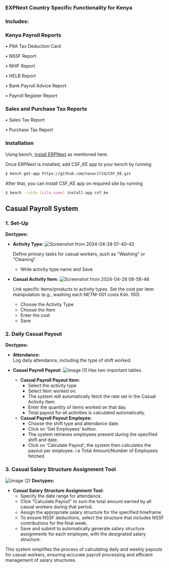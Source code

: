 ### EXPNext Country Specific Functionality for Kenya

### Includes:

### Kenya Payroll Reports

• P9A Tax Deduction Card

• NSSF Report

• NHIF Report

• HELB Report

• Bank Payroll Advice Report

• Payroll Register Report

### Sales and Purchase Tax Reports

• Sales Tax Report

• Purchase Tax Report

### Installation

Using bench, [install ERPNext](https://github.com/frappe/bench#installation) as mentioned here.

Once ERPNext is installed, add CSF_KE app to your bench by running

```sh
$ bench get-app https://github.com/navariltd/CSF_KE.git
```

After that, you can install CSF_KE app on required site by running

```sh
$ bench --site [site.name] install-app csf_ke
```

## Casual Payroll System

### 1. Set-Up

**Doctypes:**

-   **Activity Type:**
        ![Screenshot from 2024-04-28 07-40-42](https://github.com/navariltd/navari_csf_ke/assets/60258622/7e9a53c0-347c-452f-87bd-546934a455a1)

    Define primary tasks for casual workers, such as "Washing" or "Cleaning".
    -   Write activity type name and Save.
-   **Casual Activity Item:**
         ![Screenshot from 2024-04-28 08-58-46](https://github.com/navariltd/navari_csf_ke/assets/60258622/36ca612f-1e12-4f22-bd81-45a732d9665e)

      Link specific items/products to activity types. Set the cost per item manipulation (e.g., washing each NETM-001 costs Ksh. 150).<br/>


    - Choose the Activity Type
    -    Choose the Item
    -    Enter the cost
    -    Save
      
### 2. Daily Casual Payout

**Doctypes:**

-   **Attendance:**  
    Log daily attendance, including the type of shift worked.
    
-   **Casual Payroll Payout:**
![image (1)](https://github.com/navariltd/navari_csf_ke/assets/60258622/ed9bbeea-997e-41af-a462-48e3e2d87239)
    Has two important tables.
    
    -   **Casual Payroll Payout Item:**
        -   Select the activity type
        -   Select Item worked on.
        -   The system will automatically fetch the rate set in the Casual Activity Item.
        -   Enter the quantity of items worked on that day.
        -   Total payout for all activities is calculated automatically.
    -   **Casual Payroll Payout Employee:**
        -   Choose the shift type and attendance date.
        -   Click on 'Get Employees' button.
        -   The system retrieves employees present during the specified shift and date.
        -   Click on 'Calculate Payout', the system then calculates the payout per employee. i.e Total Amount/Number of Employees fetched

### 3. Casual Salary Structure Assignment Tool


![image (2)](https://github.com/navariltd/navari_csf_ke/assets/60258622/7fa5d17e-1ca2-475d-937c-c5580637c9cc)
**Doctypes:**

-   **Casual Salary Structure Assignment Tool:**
    -   Specify the date range for attendance.
    -   Click "Calculate Payout" to sum the total amount earned by all casual workers during that period.
    -   Assign the appropriate salary structure for the specified timeframe.
    -   To ensure NSSF deductions, select the structure that includes NSSF contributions for the final week.
    -   Save and submit to automatically generate salary structure assignments for each employee, with the designated salary structure.

This system simplifies the process of calculating daily and weekly payouts for casual workers, ensuring accurate payroll processing and efficient management of salary structures.

